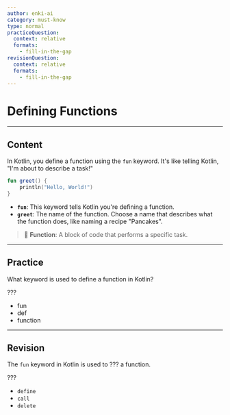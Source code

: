 ```yaml
---
author: enki-ai
category: must-know
type: normal
practiceQuestion:
  context: relative
  formats:
    - fill-in-the-gap
revisionQuestion:
  context: relative
  formats:
    - fill-in-the-gap
---
```


# Defining Functions

---
## Content

In Kotlin, you define a function using the `fun` keyword. It's like telling Kotlin, "I'm about to describe a task!"

```kotlin
fun greet() {
    println("Hello, World!")
}
```

- **`fun`**: This keyword tells Kotlin you're defining a function.
- **`greet`**: The name of the function. Choose a name that describes what the function does, like naming a recipe "Pancakes".

> 🔧 **Function**: A block of code that performs a specific task.


---
## Practice

What keyword is used to define a function in Kotlin?

???

- fun
- def
- function


---
## Revision

The `fun` keyword in Kotlin is used to ??? a function.

???

- `define`
- `call`
- `delete`


